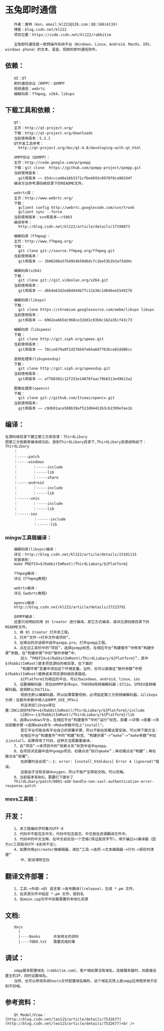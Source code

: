 玉兔即时通信
====================

        作者：康林（msn、email:kl222@126.com；QQ:16614119)
        博客：blog.csdn.net/kl222
        项目位置：https://code.csdn.net/kl222/rabbitim
                
        玉兔即时通信是一款跨操作系统平台（Windows、Linux、Android、MacOs、IOS、windows phone）的文本、语音、视频的即时通信软件。

依赖：
--------------------
        UI：QT
        即时通信协议（XMPP）：QXMPP
        视频通信：webrtc
        编解码库：ffmpeg、x264、libvpx

下载工具和依赖：
--------------------
        QT：
        主页：http://qt-project.org/
        下载：http://qt-project.org/downloads
        当前使用版本：5.2.1
        QT开发工具参考：
          http://qt-project.org/doc/qt-4.8/developing-with-qt.html
        
        XMPP协议（QXMPP）：
        主页：http://code.google.com/p/qxmpp
        下载：git clone  https://github.com/qxmpp-project/qxmpp.git
        当前使用版本：
          git库版本 —— b54ccca40a16b3171cfbe4693c8970f8ca902d4f
        编译方法参考源码根目录下的README文件。
        
        webrtc库：
        主页：http://www.webrtc.org/
        下载：
          gclient config http://webrtc.googlecode.com/svn/trunk
          gclient sync --force
        当前使用版本：svn库版本——r5663
        编译参考：
          http://blog.csdn.net/kl222/article/details/17198873
        
        编解码库（ffmpeg）：
        主页：http://www.ffmpeg.org/
        下载：
          git clone git://source.ffmpeg.org/ffmpeg.git
        当前使用版本：
          git库版本 —— 3b06208a57b4954b50d6dcfc1be53b1b3af3dd4c
        
        编解码库(x264)
        下载：
          git clone git://git.videolan.org/x264.git
        当前使用版本：
          git库版本 —— d6b4e63d2ed8d444b77c11b36c1d646ee5549276
        
        编解码库(libvpx)
        下载：
          git clone https://chromium.googlesource.com/webm/libvpx libvpx
        当前使用版本：
          git库版本 —— 6962ea665dc968ce32dd1c03b6c162a35cf43c73
        
        编解码库（libspeex）
        下载：
          git clone http://git.xiph.org/speex.git
        当前使用版本：
          git库版本 —— 78cce679a0f2d376b97e64a6d7763bce82dd06cc
        
        音频处理库(libspeexdsp)
        下载：
          git clone http://git.xiph.org/speexdsp.git
        当前使用版本：
          git库版本 —— af768302c12f231e14076faac79b6313e49613a2
        
        图像处理库(opencv)
        下载：
          git clone git://github.com/Itseez/opencv.git
        当前使用版本:
          git库版本 —— c9db91ace508b39af513d04412b3c62399e7ee1b

编译：
--------------------
    在源码根目录下建立第三方库目录：ThirdLibary
    把第三方依赖库编译成功后，放到ThirdLibary目录下,ThirdLibary目录结构如下：
    ThirdLibary
        ｜
        ｜-----patch
        ｜-----windows
        ｜       ｜-----include
        ｜       ｜-----lib
        ｜       ｜-----share
        ｜-----android
        ｜       ｜-----include
        ｜       ｜-----lib
        ｜------unix
        ｜       ｜-----include
        ｜       ｜-----lib
        ｜------ios
                 ｜------include
                 ｜------lib


### mingw工具链编译：
        编解码库(libvpx)编译：
        详见：http://blog.csdn.net/kl222/article/details/23101115
        安装装到：
        make PREFIX=$(RabbitImRoot)/ThirdLiabary/${Platform}
        
        ffmpeg编译：
        详见《ffmpeg教程》
        
        webrtc编译：
        详见《webrtc教程》
        
        opencv编译：
        http://blog.csdn.net/kl222/article/details/27223791
        
        QXMPP编译：
        这里只说明如何用 Qt Creator 进行编译。其它方式编译，请详见源码根目录下的README文件。
        1、用 Qt Creator 打开本工程。
        2、打开“文件->打开文件或项目”。
        3、在弹出的对话框中选中qxmpp.pro，打开qxmpp工程。
        4、点左边工具栏中的“项目”，选择qxmpp标签，在相应平台“构建套件”中修改“构建步骤”参数，在“构建步骤”中的“额外参数”中，
           加入 “PREFIX=$(RabbitImRoot)/ThirdLiabary/${Platform}”，其中$(RabbitImRoot)是本项目源码的根目录，在下面的
           “构建环境”变量中添加这个环境变量。当然，也可以直接在“额外参数”中把$(RabbitImRoot)替换成本项目源码根目录路径。
           ${Platform}为相应的平台，可以为windows、android、linux、ios
        5、设置编解码器：现在QXMPP支持vpx、THEORA视频编解码器；G711u、SPEEX音频编解码器。音频默认为G711u。
           视频无默认编解码器，所以如果需要视频，必须指定第三方视频编解码器。以libvpx为例：在额外参数中填入QXMPP_USE_VPX=1
           并且添加libvpx库位置:INCLUDEPATH+=$(RabbitImRoot)/ThirdLiabary/${Platform}/include
           LIBS+=-L$(RabbitImRoot)/ThirdLiabary/${Platform}/lib
        6、选择windows平台，在相应平台“构建套件”中的“运行”标签，部署->详情->部署->添加部署步骤->选择make命令->Make参数中加上"install"。
           其它平台可能会有平台自己的部署步骤，所以不能在部署这里安装。可以用下面方法：
           在相应平台“构建套件”中的“构建”标签，“构建步骤”->“make”->“make参数”中加上install。如果修改了代码，这种方法需要重编译。
        7、在“项目”->本项目中的“依赖关系”标签中选中qxmpp。
        8、在项目浏览器中选中qxmpp项目，右键点击“执行qmake”；再右键点击“构建”；再右键点击“部署”。
           在部署时会出现":-1: error: [install_htmldocs] Error 4 (ignored)"错误。
           这是由于没有安装doxygen，所以不能产生帮助文档。可以忽略。
        9、当前版本有BUG，需要打下面补丁
        ThirdLibary/patch/0001-add-handle-non-sasl-authentication-error-response.patch

### msvs工具链：

开发：
--------------------
        1、本工程编码字符集为UTF-8
        2、代码中不能包含中文，代码中包含英文，中文放在资源翻译文件中。
        3、代码中的中文注释，在中文前后加一个空格(保证是双字节)，用于骗过vc编译器（因为vc工具链对UTF-8支持不全）。
        4、如果你用qtcreator做编辑器，请在“工具->选项->文本编辑器->行为->保存时清理”
           中，取消清除空白

翻译文件部署：
--------------------
        1、工具->外部->Qt 语言家->发布翻译(lrelease)，生成 *.pm 文件。
        2、在资源文件中指定 *.pm 文件，取别名
        3、在main.cpp文件中加载需要的本地化资源

文档:
-------------------
        docs
          |
          |----Books      开发相关的资料
          |----TODO.txt   需要完成的事

调试：
-------------------
        xmpp服务配置域名（rabbitim.com），客户端如果没有域名，连接服务器时，则直接设置主机IP，同时设置域名。
        当然，也可以修改系统hosts文件配置域名解析。这个域名实质上是xmpp应用程序用于区别不同域。

参考资料：
-------------------
        Qt Model/View： [http://blog.csdn.net/leo115/article/details/7532677](http://blog.csdn.net/leo115/article/details/7532677)<br />